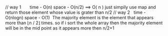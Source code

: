 // way 1        time - O(n) space - O(n/2) ==> O( n )
just simpily use map and return those element whose value is grater than n/2
// way 2    time - O(nlogn) space - O(1)
​
The majority element is the element that appears more than ⌊n / 2⌋ times. so if i sort the whole array then the majority element will be in the mid  point as it appears more then n/2+1